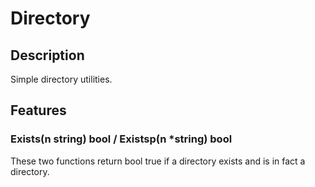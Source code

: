 Directory
=========

## Description
Simple directory utilities.


## Features

### Exists(n string) bool / Existsp(n *string) bool
These two functions return bool true if a directory
exists and is in fact a directory.